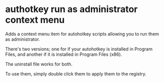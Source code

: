 authotkey run as administrator context menu
===========================================
Adds a context menu item for autohotkey scripts allowing you to run them as
administrator.

There's two versions; one for if your autohotkey is installed in Program Files,
and another if it is installed in Program Files (x86).

The uninstall file works for both.

To use them, simply double click them to apply them to the registry.
